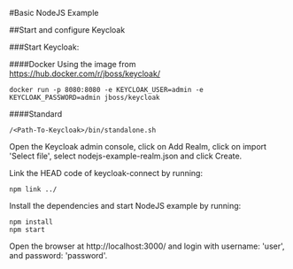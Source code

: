 #Basic NodeJS Example


##Start and configure Keycloak

###Start Keycloak:

####Docker
Using the image from https://hub.docker.com/r/jboss/keycloak/
```
docker run -p 8080:8080 -e KEYCLOAK_USER=admin -e KEYCLOAK_PASSWORD=admin jboss/keycloak
```
####Standard
```
/<Path-To-Keycloak>/bin/standalone.sh
```

Open the Keycloak admin console, click on Add Realm, click on import 'Select file', 
select nodejs-example-realm.json and click Create.

Link the HEAD code of keycloak-connect by running:

```
npm link ../
```

Install the dependencies and start NodeJS example by running:

```
npm install
npm start
```

Open the browser at http://localhost:3000/ and login with username: 'user', and password: 'password'.
